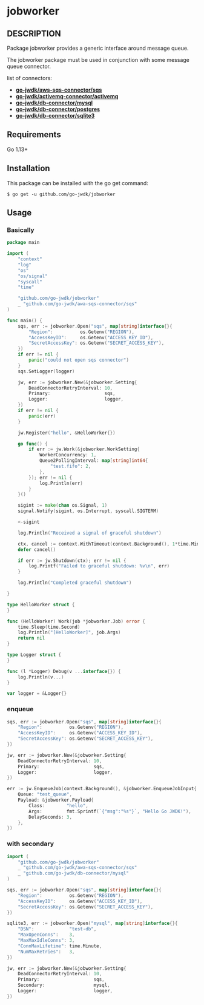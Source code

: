 # jobworker

## DESCRIPTION

Package jobworker provides a generic interface around message queue.

The jobworker package must be used in conjunction with some message queue connector.

list of connectors:

- [__go-jwdk/aws-sqs-connector/sqs__](https://github.com/go-jwdk/aws-sqs-connector/)
- [__go-jwdk/activemq-connector/activemq__](https://github.com/go-jwdk/activemq-connector/)
- [__go-jwdk/db-connector/mysql__](https://github.com/go-jwdk/db-connector/)
- [__go-jwdk/db-connector/postgres__](https://github.com/go-jwdk/db-connector/)
- [__go-jwdk/db-connector/sqlite3__](https://github.com/go-jwdk/db-connector/)

## Requirements

Go 1.13+

## Installation

This package can be installed with the go get command:

```
$ go get -u github.com/go-jwdk/jobworker
```

## Usage

### Basically

```go
package main

import (
	"context"
	"log"
	"os"
	"os/signal"
	"syscall"
	"time"

	"github.com/go-jwdk/jobworker"
	_ "github.com/go-jwdk/awa-sqs-connector/sqs"
)

func main() {
	sqs, err := jobworker.Open("sqs", map[string]interface{}{
		"Region":          os.Getenv("REGION"),
		"AccessKeyID":     os.Getenv("ACCESS_KEY_ID"),
		"SecretAccessKey": os.Getenv("SECRET_ACCESS_KEY"),
	})
	if err != nil {
		panic("could not open sqs connector")
	}
	sqs.SetLogger(logger)

	jw, err := jobworker.New(&jobworker.Setting{
		DeadConnectorRetryInterval: 10,
		Primary:                    sqs,
		Logger:                     logger,
	})
	if err != nil {
		panic(err)
	}

	jw.Register("hello", &HelloWorker{})

	go func() {
		if err := jw.Work(&jobworker.WorkSetting{
			WorkerConcurrency: 1,
			Queue2PollingInterval: map[string]int64{
				"test.fifo": 2,
			},
		}); err != nil {
			log.Println(err)
		}
	}()

	sigint := make(chan os.Signal, 1)
	signal.Notify(sigint, os.Interrupt, syscall.SIGTERM)

	<-sigint

	log.Println("Received a signal of graceful shutdown")

	ctx, cancel := context.WithTimeout(context.Background(), 1*time.Minute)
	defer cancel()

	if err := jw.Shutdown(ctx); err != nil {
		log.Printf("Failed to graceful shutdown: %v\n", err)
	}

	log.Println("Completed graceful shutdown")

}

type HelloWorker struct {
}

func (HelloWorker) Work(job *jobworker.Job) error {
	time.Sleep(time.Second)
	log.Println("[HelloWorker]", job.Args)
	return nil
}

type Logger struct {
}

func (l *Logger) Debug(v ...interface{}) {
	log.Println(v...)
}

var logger = &Logger{}
```

### enqueue

```go
sqs, err := jobworker.Open("sqs", map[string]interface{}{
    "Region":          os.Getenv("REGION"),
    "AccessKeyID":     os.Getenv("ACCESS_KEY_ID"),
    "SecretAccessKey": os.Getenv("SECRET_ACCESS_KEY"),
})

jw, err := jobworker.New(&jobworker.Setting{
    DeadConnectorRetryInterval: 10,
    Primary:                    sqs,
    Logger:                     logger,
})

err := jw.EnqueueJob(context.Background(), &jobworker.EnqueueJobInput{
    Queue: "test_queue",
    Payload: &jobworker.Payload{
        Class:        "hello",
        Args:         fmt.Sprintf(`{"msg":"%s"}`, "Hello Go JWDK!"),
        DelaySeconds: 3,
    },
})
```

### with secondary

```go
import (
    "github.com/go-jwdk/jobworker"
    _ "github.com/go-jwdk/awa-sqs-connector/sqs"
    _ "github.com/go-jwdk/db-connector/mysql"
)

sqs, err := jobworker.Open("sqs", map[string]interface{}{
    "Region":          os.Getenv("REGION"),
    "AccessKeyID":     os.Getenv("ACCESS_KEY_ID"),
    "SecretAccessKey": os.Getenv("SECRET_ACCESS_KEY"),
})

sqlite3, err := jobworker.Open("mysql", map[string]interface{}{
    "DSN":             "test-db",
    "MaxOpenConns":    3,
    "MaxMaxIdleConns": 3,
    "ConnMaxLifetime": time.Minute,
    "NumMaxRetries":   3,
})

jw, err := jobworker.New(&jobworker.Setting{
    DeadConnectorRetryInterval: 10,
    Primary:                    sqs,
    Secondary:                  mysql,
    Logger:                     logger,
})
```